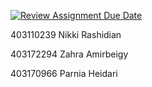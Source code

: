 [![Review Assignment Due Date](https://classroom.github.com/assets/deadline-readme-button-22041afd0340ce965d47ae6ef1cefeee28c7c493a6346c4f15d667ab976d596c.svg)](https://classroom.github.com/a/iDQJgb-p)

403110239 Nikki Rashidian

403172294 Zahra Amirbeigy

403170966 Parnia Heidari
